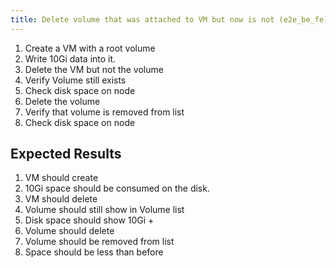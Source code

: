 ```yaml
---
title: Delete volume that was attached to VM but now is not (e2e_be_fe)
---
```

1. Create a VM with a root volume
1. Write 10Gi data into it.
1. Delete the VM but not the volume
1. Verify Volume still exists
1. Check disk space on node
1. Delete the volume
1. Verify that volume is removed from list
1. Check disk space on node

## Expected Results
1. VM should create
1. 10Gi space should be consumed on the disk.
1. VM should delete
1. Volume should still show in Volume list
1. Disk space should show 10Gi + 
1. Volume should delete
1. Volume should be removed from list
1. Space should be less than before
